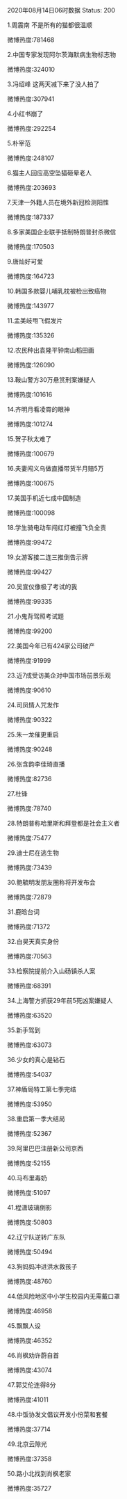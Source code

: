 2020年08月14日06时数据
Status: 200

1.周震南 不是所有的猫都很温顺

微博热度:781468

2.中国专家发现阿尔茨海默病生物标志物

微博热度:324010

3.冯绍峰 这两天减下来了没人拍了

微博热度:307941

4.小红书崩了

微博热度:292254

5.朴宰范

微博热度:248107

6.猫主人回应高空坠猫砸晕老人

微博热度:203693

7.天津一外籍人员在境外新冠检测阳性

微博热度:187337

8.多家美国企业联手抵制特朗普封杀微信

微博热度:170503

9.唐灿好可爱

微博热度:164723

10.韩国多款婴儿哺乳枕被检出致癌物

微博热度:143977

11.孟美岐甩飞假发片

微博热度:135326

12.农民种出袁隆平钟南山稻田画

微博热度:126090

13.鞍山警方30万悬赏刑案嫌疑人

微博热度:101616

14.齐明月看凌霄的眼神

微博热度:101274

15.贺子秋太难了

微博热度:100679

16.夫妻闯义乌做直播带货半月赔5万

微博热度:100675

17.美国手机近七成中国制造

微博热度:100098

18.学生骑电动车闯红灯被撞飞负全责

微博热度:99472

19.女游客接二连三推倒告示牌

微博热度:99427

20.吴宣仪像极了考试的我

微博热度:99335

21.小鬼背驾照考试题

微博热度:99200

22.美国今年已有424家公司破产

微博热度:91999

23.近7成受访美企对中国市场前景乐观

微博热度:90610

24.司凤情人咒发作

微博热度:90322

25.朱一龙催更重启

微博热度:90248

26.张含韵李佳琦直播

微博热度:82736

27.杜锋

微博热度:78740

28.特朗普称哈里斯和拜登都是社会主义者

微博热度:75477

29.迪士尼在逃生物

微博热度:73439

30.鲍毓明发朋友圈称将开发布会

微博热度:72879

31.鹿晗台词

微博热度:71372

32.白昊天真实身份

微博热度:70563

33.检察院提前介入山砀镇杀人案

微博热度:68391

34.上海警方抓获29年前5死凶案嫌疑人

微博热度:63520

35.新手驾到

微博热度:63073

36.少女的真心是钻石

微博热度:54037

37.神盾局特工第七季完结

微博热度:53950

38.重启第一季大结局

微博热度:52367

39.阿里巴巴注册新公司京西

微博热度:52155

40.马布里毒奶

微博热度:51097

41.程潇玻璃倒影

微博热度:50803

42.辽宁队逆转广东队

微博热度:50494

43.狗妈妈冲进洪水救孩子

微博热度:48760

44.低风险地区中小学生校园内无需戴口罩

微博热度:46958

45.飘飘人设

微博热度:46352

46.肖枫劝许蔚自首

微博热度:43074

47.郭艾伦连得8分

微博热度:41011

48.中饭协发文倡议开发小份菜和套餐

微博热度:37714

49.北京云隙光

微博热度:37358

50.路小北找到肖枫老家

微博热度:35727

